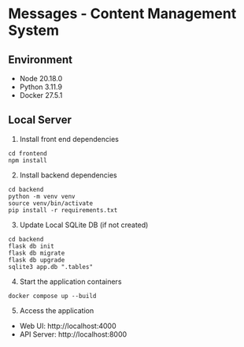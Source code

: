 # Messages - Content Management System

## Environment

* Node 20.18.0
* Python 3.11.9
* Docker 27.5.1

## Local Server

1. Install front end dependencies

```
cd frontend
npm install
```

2. Install backend dependencies

```
cd backend
python -m venv venv
source venv/bin/activate
pip install -r requirements.txt
```

3. Update Local SQLite DB (if not created)

```
cd backend
flask db init
flask db migrate
flask db upgrade
sqlite3 app.db ".tables"
```

4. Start the application containers

```
docker compose up --build
```

5. Access the application

* Web UI: http://localhost:4000
* API Server: http://localhost:8000
